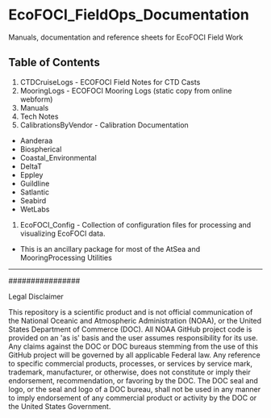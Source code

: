 # EcoFOCI_FieldOps_Documentation

Manuals, documentation and reference sheets for EcoFOCI Field Work

## Table of Contents
1. CTDCruiseLogs - ECOFOCI Field Notes for CTD Casts
1. MooringLogs - ECOFOCI Mooring Logs (static copy from online webform)
1. Manuals
1. Tech Notes
1. CalibrationsByVendor - Calibration Documentation
  - Aanderaa
  - Biospherical
  - Coastal_Environmental
  - DeltaT
  - Eppley
  - Guildline
  - Satlantic
  - Seabird
  - WetLabs
1. EcoFOCI_Config - Collection of configuration files for processing and visualizing EcoFOCI data.   
- This is an ancillary package for most of the AtSea and MooringProcessing Utilities
-----

################

Legal Disclaimer

This repository is a scientific product and is not official communication of the National Oceanic and Atmospheric Administration (NOAA), or the United States Department of Commerce (DOC). All NOAA GitHub project code is provided on an 'as is' basis and the user assumes responsibility for its use. Any claims against the DOC or DOC bureaus stemming from the use of this GitHub project will be governed by all applicable Federal law. Any reference to specific commercial products, processes, or services by service mark, trademark, manufacturer, or otherwise, does not constitute or imply their endorsement, recommendation, or favoring by the DOC. The DOC seal and logo, or the seal and logo of a DOC bureau, shall not be used in any manner to imply endorsement of any commercial product or activity by the DOC or the United States Government.
